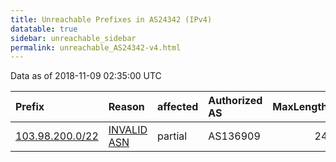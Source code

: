 ```yaml
---
title: Unreachable Prefixes in AS24342 (IPv4)
datatable: true
sidebar: unreachable_sidebar
permalink: unreachable_AS24342-v4.html
---
```


Data as of 2018-11-09 02:35:00 UTC


<div class="datatable-begin"></div>

| Prefix                                                   | Reason                                                                                                 | affected   | Authorized AS   |   MaxLength | Anchor                                       |   unreachable /24s |
|:---------------------------------------------------------|:-------------------------------------------------------------------------------------------------------|:-----------|:----------------|------------:|:---------------------------------------------|-------------------:|
| [103.98.200.0/22](https://stat.ripe.net/103.98.200.0/22) | [INVALID ASN](https://rpki-validator.ripe.net/announcement-preview?asn=AS24342&prefix=103.98.200.0/22) | partial    | AS136909        |          24 | [APNIC](unreachable_APNIC_RPKI_Root-v4.html) |                  4 |

<div class="datatable-end"></div>